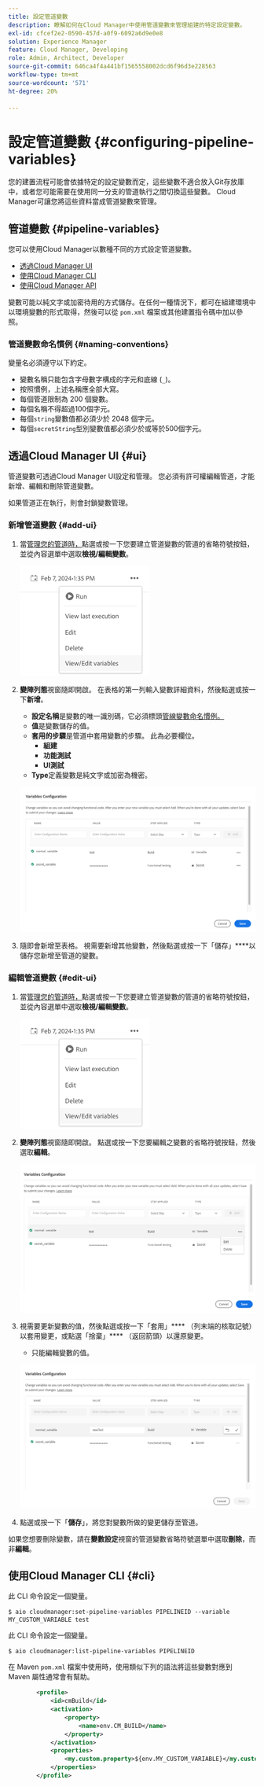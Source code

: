 ```yaml
---
title: 設定管道變數
description: 瞭解如何在Cloud Manager中使用管道變數來管理組建的特定設定變數。
exl-id: cfcef2e2-0590-457d-a0f9-6092a6d9e0e8
solution: Experience Manager
feature: Cloud Manager, Developing
role: Admin, Architect, Developer
source-git-commit: 646ca4f4a441bf1565558002dcd6f96d3e228563
workflow-type: tm+mt
source-wordcount: '571'
ht-degree: 20%

---
```


# 設定管道變數 {#configuring-pipeline-variables}

您的建置流程可能會依據特定的設定變數而定，這些變數不適合放入Git存放庫中，或者您可能需要在使用同一分支的管道執行之間切換這些變數。 Cloud Manager可讓您將這些資料當成管道變數來管理。

## 管道變數 {#pipeline-variables}

您可以使用Cloud Manager以數種不同的方式設定管道變數。

* [透過Cloud Manager UI](#ui)
* [使用Cloud Manager CLI](#cli)
* [使用Cloud Manager API](https://developer.adobe.com/experience-cloud/cloud-manager/reference/api/#tag/Variables/operation/getPipelineVariables)

變數可能以純文字或加密待用的方式儲存。在任何一種情況下，都可在組建環境中以環境變數的形式取得，然後可以從 `pom.xml` 檔案或其他建置指令碼中加以參照。

### 管道變數命名慣例 {#naming-conventions}

變量名必須遵守以下約定。

* 變數名稱只能包含字母數字構成的字元和底線 (`_`)。
* 按照慣例，上述名稱應全部大寫。
* 每個管道限制為 200 個變數。
* 每個名稱不得超過100個字元。
* 每個`string`變數值都必須少於 2048 個字元。
* 每個`secretString`型別變數值都必須少於或等於500個字元。

## 透過Cloud Manager UI {#ui}

管道變數可透過Cloud Manager UI設定和管理。 您必須有許可權編輯管道，才能新增、編輯和刪除管道變數。

如果管道正在執行，則會封鎖變數管理。

### 新增管道變數 {#add-ui}

1. 當[管理您的管道時，](/help/implementing/cloud-manager/configuring-pipelines/managing-pipelines.md)點選或按一下您要建立管道變數的管道的省略符號按鈕，並從內容選單中選取&#x200B;**檢視/編輯變數**。

   ![檢視/編輯管道變數](/help/implementing/cloud-manager/assets/pipeline-variables-view-edit.png)

1. **變陣列態**&#x200B;視窗隨即開啟。 在表格的第一列輸入變數詳細資料，然後點選或按一下&#x200B;**新增**。

   * **設定名稱**&#x200B;是變數的唯一識別碼，它必須標頭[管線變數命名慣例。](#naming-conventions)
   * **值**&#x200B;是變數儲存的值。
   * **套用的步驟**&#x200B;是管道中套用變數的步驟。 此為必要欄位。
      * **組建**
      * **功能測試**
      * **UI測試**
   * **Type**&#x200B;定義變數是純文字或加密為機密。

   ![新增變數](/help/implementing/cloud-manager/assets/pipeline-variables-add-variable.png)

1. 隨即會新增至表格。 視需要新增其他變數，然後點選或按一下「儲存」****&#x200B;以儲存您新增至管道的變數。

### 編輯管道變數 {#edit-ui}

1. 當[管理您的管道時，](/help/implementing/cloud-manager/configuring-pipelines/managing-pipelines.md)點選或按一下您要建立管道變數的管道的省略符號按鈕，並從內容選單中選取&#x200B;**檢視/編輯變數**。

   ![檢視/編輯管道變數](/help/implementing/cloud-manager/assets/pipeline-variables-view-edit.png)

1. **變陣列態**&#x200B;視窗隨即開啟。 點選或按一下您要編輯之變數的省略符號按鈕，然後選取&#x200B;**編輯**。

   ![編輯變數](/help/implementing/cloud-manager/assets/pipeline-variables-edit.png)

1. 視需要更新變數的值，然後點選或按一下「套用」**** （列末端的核取記號）以套用變更，或點選「捨棄」**** （返回箭頭）以還原變更。

   * 只能編輯變數的值。

   ![編輯變數](/help/implementing/cloud-manager/assets/pipeline-variables-edit-save.png)

1. 點選或按一下「**儲存**」，將您對變數所做的變更儲存至管道。

如果您想要刪除變數，請在&#x200B;**變數設定**&#x200B;視窗的管道變數省略符號選單中選取&#x200B;**刪除**，而非&#x200B;**編輯**。

## 使用Cloud Manager CLI {#cli}

此 CLI 命令設定一個變量。

```shell
$ aio cloudmanager:set-pipeline-variables PIPELINEID --variable MY_CUSTOM_VARIABLE test
```

此 CLI 命令設定一個變量。

```shell
$ aio cloudmanager:list-pipeline-variables PIPELINEID
```

在 Maven `pom.xml` 檔案中使用時，使用類似下列的語法將這些變數對應到 Maven 屬性通常會有幫助。

```xml
        <profile>
            <id>cmBuild</id>
            <activation>
                <property>
                    <name>env.CM_BUILD</name>
                </property>
            </activation>
            <properties>
                <my.custom.property>${env.MY_CUSTOM_VARIABLE}</my.custom.property> 
            </properties>
        </profile>
```
